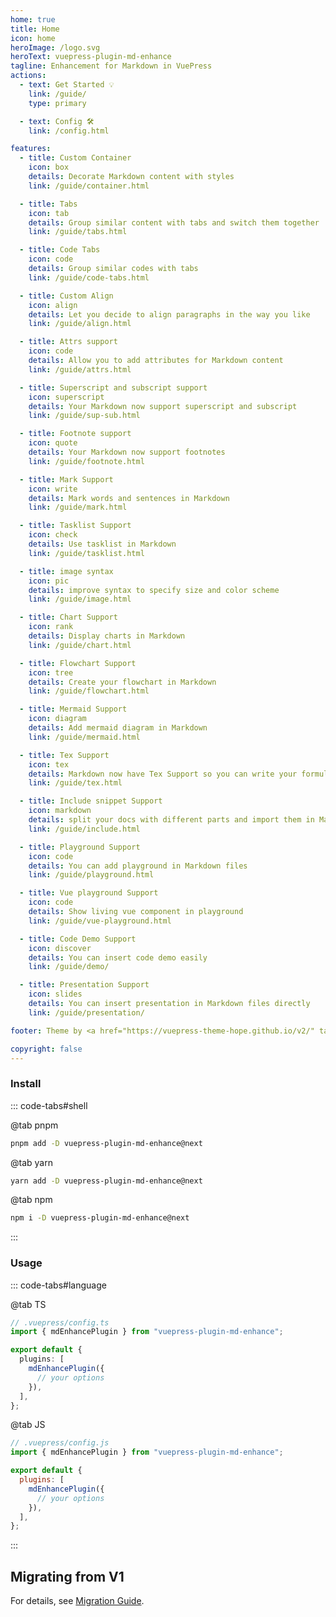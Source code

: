 ```yaml
---
home: true
title: Home
icon: home
heroImage: /logo.svg
heroText: vuepress-plugin-md-enhance
tagline: Enhancement for Markdown in VuePress
actions:
  - text: Get Started 💡
    link: /guide/
    type: primary

  - text: Config 🛠
    link: /config.html

features:
  - title: Custom Container
    icon: box
    details: Decorate Markdown content with styles
    link: /guide/container.html

  - title: Tabs
    icon: tab
    details: Group similar content with tabs and switch them together
    link: /guide/tabs.html

  - title: Code Tabs
    icon: code
    details: Group similar codes with tabs
    link: /guide/code-tabs.html

  - title: Custom Align
    icon: align
    details: Let you decide to align paragraphs in the way you like
    link: /guide/align.html

  - title: Attrs support
    icon: code
    details: Allow you to add attributes for Markdown content
    link: /guide/attrs.html

  - title: Superscript and subscript support
    icon: superscript
    details: Your Markdown now support superscript and subscript
    link: /guide/sup-sub.html

  - title: Footnote support
    icon: quote
    details: Your Markdown now support footnotes
    link: /guide/footnote.html

  - title: Mark Support
    icon: write
    details: Mark words and sentences in Markdown
    link: /guide/mark.html

  - title: Tasklist Support
    icon: check
    details: Use tasklist in Markdown
    link: /guide/tasklist.html

  - title: image syntax
    icon: pic
    details: improve syntax to specify size and color scheme
    link: /guide/image.html

  - title: Chart Support
    icon: rank
    details: Display charts in Markdown
    link: /guide/chart.html

  - title: Flowchart Support
    icon: tree
    details: Create your flowchart in Markdown
    link: /guide/flowchart.html

  - title: Mermaid Support
    icon: diagram
    details: Add mermaid diagram in Markdown
    link: /guide/mermaid.html

  - title: Tex Support
    icon: tex
    details: Markdown now have Tex Support so you can write your formula
    link: /guide/tex.html

  - title: Include snippet Support
    icon: markdown
    details: split your docs with different parts and import them in Markdown
    link: /guide/include.html

  - title: Playground Support
    icon: code
    details: You can add playground in Markdown files
    link: /guide/playground.html

  - title: Vue playground Support
    icon: code
    details: Show living vue component in playground
    link: /guide/vue-playground.html

  - title: Code Demo Support
    icon: discover
    details: You can insert code demo easily
    link: /guide/demo/

  - title: Presentation Support
    icon: slides
    details: You can insert presentation in Markdown files directly
    link: /guide/presentation/

footer: Theme by <a href="https://vuepress-theme-hope.github.io/v2/" target="_blank">VuePress Theme Hope</a> | MIT Licensed, Copyright © 2019-present Mr.Hope

copyright: false
---
```


### Install

::: code-tabs#shell

@tab pnpm

```bash
pnpm add -D vuepress-plugin-md-enhance@next
```

@tab yarn

```bash
yarn add -D vuepress-plugin-md-enhance@next
```

@tab npm

```bash
npm i -D vuepress-plugin-md-enhance@next
```

:::

### Usage

::: code-tabs#language

@tab TS

```ts
// .vuepress/config.ts
import { mdEnhancePlugin } from "vuepress-plugin-md-enhance";

export default {
  plugins: [
    mdEnhancePlugin({
      // your options
    }),
  ],
};
```

@tab JS

```js
// .vuepress/config.js
import { mdEnhancePlugin } from "vuepress-plugin-md-enhance";

export default {
  plugins: [
    mdEnhancePlugin({
      // your options
    }),
  ],
};
```

:::

## Migrating from V1

For details, see [Migration Guide](./migration.md).
